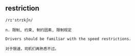 ## restriction
```
/rɪ'strɪkʃn/

n. 限制, 约束, 制约因素, 限制规定

Drivers should be familiar with the speed restrictions.

对于限速，司机们再熟悉不过。
```
